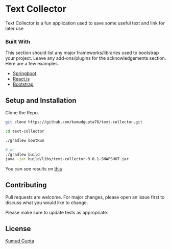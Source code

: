 # Text Collector

Text Collector is a fun application used to save some useful text and link for later use

### Built With

This section should list any major frameworks/libraries used to bootstrap your project. Leave any add-ons/plugins for the acknowledgements section. Here are a few examples.

* [Springboot](https://spring.io/projects/spring-boot)
* [React.js](https://reactjs.org/)
* [Bootstrap](https://getbootstrap.com)

## Setup and Installation

Clone the Repo.

```bash
git clone https://github.com/kumudgupta76/text-collector.git

cd text-collector

./gradlew bootRun

# or
./gradlew build
java -jar build/libs/text-collector-0.0.1-SNAPSHOT.jar 

```

You can see results on [this](http://localhost:8080/home)

## Contributing
Pull requests are welcome. For major changes, please open an issue first to discuss what you would like to change.

Please make sure to update tests as appropriate.

## License
[Kumud Gupta](mailto:kumudgupta76@gmail.com)
